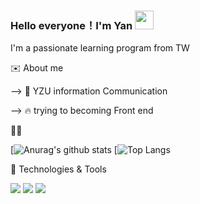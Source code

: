 ### Hello everyone！I'm Yan  <img src="https://raw.githubusercontent.com/MartinHeinz/MartinHeinz/master/wave.gif" width="30px">

I'm a passionate learning program from TW

✉️ About me

--> 🏫 YZU information Communication

--> 🔥  trying to becoming Front end

👨‍💻

[![Anurag's github stats](https://github-readme-stats.vercel.app/api?username=mm7246591&theme=vue-dark)     [![Top Langs](https://github-readme-stats.vercel.app/api/top-langs/?username=mm7246591&layout=compact&theme=vue-dark)


🔧 Technologies & Tools

![](https://img.shields.io/badge/code-Vue-informational?style=flat&logo=<LOGO_NAME>&logoColor=white&color=2bbc8a)
![](https://img.shields.io/badge/code-Javascript-informational?style=flat&logo=<LOGO_NAME>&logoColor=white&color=2bbc8a)
![](https://img.shields.io/badge/tools-Vscode-informational?style=flat&logo=<LOGO_NAME>&logoColor=white&color=2bbc8a)
